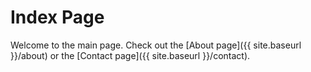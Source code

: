 # Index Page

Welcome to the main page. Check out the [About page]({{ site.baseurl }}/about) or the [Contact page]({{ site.baseurl }}/contact).
